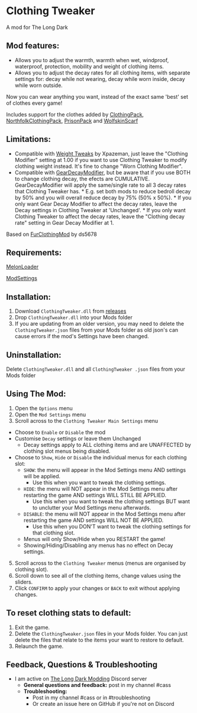 # Clothing Tweaker
A mod for The Long Dark

## Mod features:
* Allows you to adjust the warmth, warmth when wet, windproof, waterproof, protection, mobility and weight of clothing items. 
* Allows you to adjust the decay rates for all clothing items, with separate settings for: decay while not wearing, decay while worn inside, decay while worn outside.

Now you can wear anything you want, instead of the exact same 'best' set of clothes every game! 

Includes support for the clothes added by [ClothingPack](https://github.com/ds5678/Clothing-Pack), [NorthfolkClothingPack](https://github.com/HAHAYOUDEAD/NorthfolkClothingPack), [PrisonPack](https://github.com/TheDevv/Prison-Pack) and [WolfskinScarf](https://github.com/Atlas-Lumi/TLD-WolfskinScarf)    

## Limitations:
* Compatible with [Weight Tweaks](https://github.com/Xpazeman/tld-weight-tweaks) by Xpazeman, just leave the "Clothing Modifier" setting at 1.00 if you want to use Clothing Tweaker to modify clothing weight instead. It's fine to change "Worn Clothing Modifier".  
* Compatible with [GearDecayModifier](https://github.com/Xpazeman/tld-gear-decay-modifier), but be aware that if you use BOTH to change clothing decay, the efects are CUMULATIVE. GearDecayModifier will apply the same/single rate to all 3 decay rates that Clothing Tweaker has. 
      * E.g. set both mods to reduce bedroll decay by 50% and you will overall reduce decay by 75% (50% x 50%). 
      * If you only want Gear Decay Modifier to affect the decay rates, leave the Decay settings in Clothing Tweaker at 'Unchanged'.
      * If you only want Clothing Tweaker to affect the decay rates, leave the "Clothing decay rate" setting in Gear Decay Modifier at 1.

Based on [FurClothingMod](https://github.com/ds5678/FurClothingMod) by ds5678

## Requirements:
[MelonLoader](https://github.com/HerpDerpinstine/MelonLoader/releases/latest/download/MelonLoader.Installer.exe)

[ModSettings](https://github.com/zeobviouslyfakeacc/ModSettings/releases)

## Installation:
1. Download ```ClothingTweaker.dll``` from [releases](https://github.com/GruffCassquatch/ClothingTweaker/releases)
2. Drop ```ClothingTweaker.dll``` into your Mods folder
3. If you are updating from an older version, you may need to delete the ```ClothingTweaker.json``` files from your Mods folder as old json's can cause errors if the mod's Settings have been changed.

## Uninstallation:
Delete ```ClothingTweaker.dll``` and all ```ClothingTweaker .json``` files from your Mods folder

## Using The Mod:
1. Open the ```Options``` menu
2. Open the ```Mod Settings``` menu
3. Scroll across to the ```Clothing Tweaker Main Settings``` menu
  * Choose to ```Enable``` or ```Disable``` the mod
  * Customise ```Decay``` settings or leave them Unchanged
  	* Decay settings apply to ALL clothing items and are UNAFFECTED by clothing slot menus being disabled.
  * Choose to ```Show```, ```Hide``` or ```Disable``` the individual menus for each clothing slot:
	* ```SHOW```: the menu will appear in the Mod Settings menu AND settings will be applied.
		* Use this when you want to tweak the clothing settings.
	* ```HIDE```: the menu will NOT appear in the Mod Settings menu after restarting the game AND settings WILL STILL BE APPLIED. 
		* Use this when you want to tweak the clothing settings BUT want to unclutter your Mod Settings menu afterwards.
	* ```DISABLE```: the menu will NOT appear in the Mod Settings menu after restarting the game AND settings WILL NOT BE APPLIED.
		* Use this when you DON'T want to tweak the clothing settings for that clothing slot.
	* Menus will only Show/Hide when you RESTART the game!
	* Showing/Hiding/Disabling any menus has no effect on Decay settings.

5. Scroll across to the ```Clothing Tweaker``` menus (menus are organised by clothing slot).
6. Scroll down to see all of the clothing items, change values using the sliders.
7. Click ```CONFIRM``` to apply your changes or ```BACK``` to exit without applying changes.


## To reset clothing stats to default:
1. Exit the game.
2. Delete the ```ClothingTweaker.json``` files in your Mods folder. You can just delete the files that relate to the items your want to restore to default.
3. Relaunch the game.

## Feedback, Questions & Troubleshooting
* I am active on [The Long Dark Modding](https://discord.gg/QvFE7VV4WZ) Discord server
	* **General questions and feedback:** post in my channel #cass
	* **Troubleshooting:** 
		* Post in my channel #cass or in #troubleshooting 
		* Or create an issue here on GitHub if you're not on Discord
